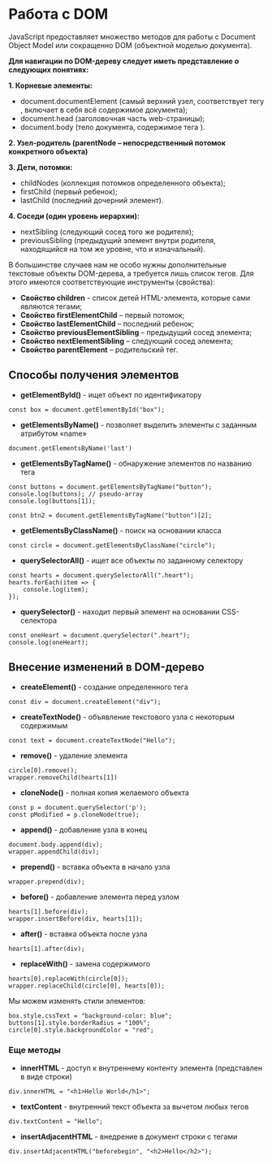 # Работа с DOM
JavaScript предоставляет множество методов для работы с Document Object Model или сокращенно DOM (объектной моделью документа).

**Для навигации по DOM-дереву следует иметь представление о следующих понятиях:**

**1. Корневые элементы:**

* document.documentElement (самый верхний узел, соответствует тегу <html>, включает в себя всё содержимое документа);
* document.head (заголовочная часть web-страницы);
* document.body (тело документа, содержимое тега <body>).

**2. Узел-родитель (parentNode – непосредственный потомок конкретного объекта)**

**3. Дети, потомки:**

* childNodes (коллекция потомков определенного объекта);
* firstChild (первый ребенок);
* lastChild (последний дочерний элемент).

**4. Соседи (один уровень иерархии):**
* nextSibling (следующий сосед того же родителя);
* previousSibling (предыдущий элемент внутри родителя, находящийся на том же уровне, что и изначальный).

В большинстве случаев нам не особо нужны дополнительные текстовые объекты DOM-дерева, а требуется лишь список тегов. Для этого имеются соответствующие инструменты (свойства):
* **Свойство children** - список детей HTML-элемента, которые сами являются тегами;
* **Свойство firstElementChild** – первый потомок;
* **Свойство lastElementChild** – последний ребенок;
* **Свойство previousElementSibling** – предыдущий сосед элемента;
* **Свойство nextElementSibling** – следующий сосед элемента;
* **Свойство parentElement** – родительский тег.

## Способы получения элементов
* **getElementById()** -	ищет объект по идентификатору
```
const box = document.getElementById("box");
```

* **getElementsByName()** -	позволяет выделить элементы с заданным атрибутом «name»
```
document.getElementsByName('last')
```


* **getElementsByTagName()**	- обнаружение элементов по названию тега
```
const buttons = document.getElementsByTagName("button");
console.log(buttons); // pseudo-array
console.log(buttons[1]);

const btn2 = document.getElementsByTagName("button")[2];
```

* **getElementsByClassName()** -	поиск на основании класса
```
const circle = document.getElementsByClassName("circle");
```

* **querySelectorAll()** - ищет все объекты по заданному селектору
```
const hearts = document.querySelectorAll(".heart");
hearts.forEach(item => {
    console.log(item);
});
```

* **querySelector()** -	находит первый элемент на основании CSS-селектора
```
const oneHeart = document.querySelector(".heart");
console.log(oneHeart);
```

## Внесение изменений в DOM-дерево
* **createElement()**	- создание определенного тега
```
const div = document.createElement("div");
```

* **createTextNode()**	- объявление текстового узла с некоторым содержимым
```
const text = document.createTextNode("Hello");
```

* **remove()**	- удаление элемента
```
circle[0].remove();
wrapper.removeChild(hearts[1])
```

* **cloneNode()**	- полная копия желаемого объекта
```
const p = document.querySelector('p');
const pModified = p.cloneNode(true);
```

* **append()**	- добавление узла в конец
```
document.body.append(div);
wrapper.appendChild(div);
```

* **prepend()**	- вставка объекта в начало узла
```
wrapper.prepend(div);
```

* **before()**	- добавление элемента перед узлом
```
hearts[1].before(div);
wrapper.insertBefore(div, hearts[1]);
```

* **after()**	- вставка объекта после узла
```
hearts[1].after(div);
```

* **replaceWith()**	- замена содержимого
```
hearts[0].replaceWith(circle[0]);
wrapper.replaceChild(circle[0], hearts[0]);
```

Мы можем изменять стили элементов:
```
box.style.cssText = "background-color: blue";
buttons[1].style.borderRadius = "100%";
circle[0].style.backgroundColor = "red";
```

### Еще методы
* **innerHTML** -	доступ к внутреннему контенту элемента (представлен в виде строки)
```
div.innerHTML = "<h1>Hello World</h1>";
```
* **textContent** -	внутренний текст объекта за вычетом любых тегов
```
div.textContent = "Hello";
```
* **insertAdjacentHTML** - внедрение в документ строки с тегами
```
div.insertAdjacentHTML("beforebegin", "<h2>Hello</h2>");
```
